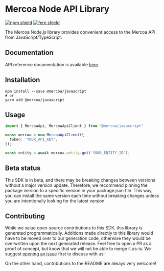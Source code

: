 # Mercoa Node API Library

[![npm shield](https://img.shields.io/npm/v/@mercoa/javascript)](https://www.npmjs.com/package/@mercoa/javascript)
[![fern shield](https://img.shields.io/badge/%F0%9F%8C%BF-SDK%20generated%20by%20Fern-brightgreen)](https://github.com/fern-api/fern)

The Mercoa Node.js library provides convenient access to the Mercoa API from JavaScript/TypeScript.

## Documentation

API reference documentation is available [here](https://docs.mercoa.com/api-reference/).

## Installation

```
npm install --save @mercoa/javascript
# or
yarn add @mercoa/javascript
```

## Usage

```typescript
import { MercoaApi, MercoaApiClient } from "@mercoa/javascript"

const mercoa = new MercoaApiClient({
  token: 'YOUR_API_KEY',
});

const entity = await mercoa.entity.get('YOUR_ENTITY_ID');

```

## Beta status

This SDK is in beta, and there may be breaking changes between versions without a major version update. Therefore, we recommend pinning the package version to a specific version in your package.json file. This way, you can install the same version each time without breaking changes unless you are intentionally looking for the latest version.

## Contributing

While we value open-source contributions to this SDK, this library is generated programmatically. Additions made directly to this library would have to be moved over to our generation code, otherwise they would be overwritten upon the next generated release. Feel free to open a PR as a proof of concept, but know that we will not be able to merge it as-is. We suggest [opening an issue](https://github.com/FlatFilers/flatfile-node/issues) first to discuss with us!

On the other hand, contributions to the README are always very welcome!
